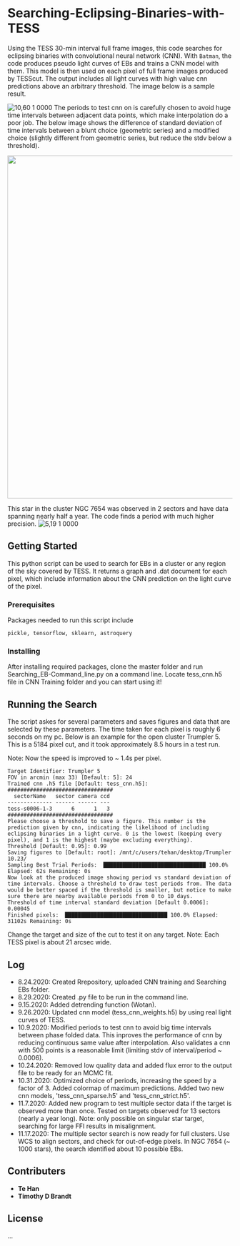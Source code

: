 # Searching-Eclipsing-Binaries-with-TESS
Using the TESS 30-min interval full frame images, this code searches for eclipsing binaries with convolutional neural network (CNN). With `Batman`, the code produces pseudo light curves of EBs and trains a CNN model with them. This model is then used on each pixel of full frame images produced by TESScut. The output includes all light curves with high value cnn predictions above an arbitrary threshold. The image below is a sample result. 

<!-- <img src=https://user-images.githubusercontent.com/49893001/97091618-0a0fab00-15f2-11eb-926e-097c558bb119.png width = '1024'> -->
![10,60  1 0000](https://user-images.githubusercontent.com/49893001/97091618-0a0fab00-15f2-11eb-926e-097c558bb119.png)
The periods to test cnn on is carefully chosen to avoid huge time intervals between adjacent data points, which make interpolation do a poor job. The below image shows the difference of standard deviation of time intervals between a blunt choice (geometric series) and a modified choice (slightly different from geometric series, but reduce the stdv below a threshold).

<p align="center">
  <img src=https://user-images.githubusercontent.com/49893001/95634538-02bb9f80-0a3f-11eb-981f-d2c16084ec94.png width = '768'>
</p>

This star in the cluster NGC 7654 was observed in 2 sectors and have data spanning nearly half a year. The code finds a period with much higher precision.
![5,19  1 0000](https://user-images.githubusercontent.com/49893001/99491939-8790b780-2921-11eb-87c3-0899ab9a777d.jpg)


## Getting Started

This python script can be used to search for EBs in a cluster or any region of the sky covered by TESS. It returns a graph and .dat document for each pixel, which include information about the CNN prediction on the light curve of the pixel. 

### Prerequisites

Packages needed to run this script include
```
pickle, tensorflow, sklearn, astroquery
```

### Installing
After installing required packages, clone the master folder and run Searching_EB-Command_line.py on a command line. Locate tess_cnn.h5 file in CNN Training folder and you can start using it!

## Running the Search
The script askes for several parameters and saves figures and data that are selected by these parameters. The time taken for each pixel is roughly 6 seconds on my pc. Below is an example for the open cluster Trumpler 5. This is a 5184 pixel cut, and it took approximately 8.5 hours in a test run. 

Note: Now the speed is improved to ~ 1.4s per pixel. 

```
Target Identifier: Trumpler 5
FOV in arcmin (max 33) [Default: 5]: 24
Trained cnn .h5 file [Default: tess_cnn.h5]:
#################################
  sectorName   sector camera ccd
-------------- ------ ------ ---
tess-s0006-1-3      6      1   3
#################################
Please choose a threshold to save a figure. This number is the prediction given by cnn, indicating the likelihood of including eclipsing binaries in a light curve. 0 is the lowest (keeping every pixel), and 1 is the highest (maybe excluding everything).
Threshold [Default: 0.95]: 0.99
Saving figures to [Default: root]: /mnt/c/users/tehan/desktop/Trumpler 10.23/
Sampling Best Trial Periods:  ████████████████████████████████ 100.0% Elapsed: 62s Remaining: 0s
Now look at the produced image showing period vs standard deviation of time intervals. Choose a threshold to draw test periods from. The data would be better spaced if the threshold is smaller, but notice to make sure there are nearby available periods from 0 to 10 days.
Threshold of time interval standard deviation [Default 0.0006]: 0.00045
Finished pixels:  ████████████████████████████████ 100.0% Elapsed: 31102s Remaining: 0s
```
Change the target and size of the cut to test it on any target. Note: Each TESS pixel is about 21 arcsec wide.

## Log
* 8.24.2020: Created Rrepository, uploaded CNN training and Searching EBs folder.
* 8.29.2020: Created .py file to be run in the command line.
* 9.15.2020: Added detrending function (Wotan).
* 9.26.2020: Updated cnn model (tess_cnn_weights.h5) by using real light curves of TESS.
* 10.9.2020: Modified periods to test cnn to avoid big time intervals between phase folded data. This inproves the performance of cnn by reducing continuous same value after interpolation. Also validates a cnn with 500 points is a reasonable limit (limiting stdv of interval/period ~ 0.0006). 
* 10.24.2020: Removed low quality data and added flux error to the output file to be ready for an MCMC fit.
* 10.31.2020: Optimized choice of periods, increasing the speed by a factor of 3. Added colormap of maximum predictions. Added two new cnn models, 'tess_cnn_sparse.h5' and 'tess_cnn_strict.h5'.
* 11.7.2020: Added new program to test multiple sector data if the target is observed more than once. Tested on targets observed for 13 sectors (nearly a year long). Note: only possible on singular star target, searching for large FFI results in misalignment. 
* 11.17.2020: The multiple sector search is now ready for full clusters. Use WCS to align sectors, and check for out-of-edge pixels. In NGC 7654 (~ 1000 stars), the search identified about 10 possible EBs. 

## Contributers

* **Te Han** 
* **Timothy D Brandt** 

## License
 ...
